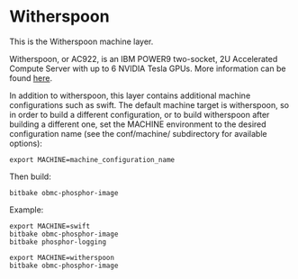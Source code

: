 Witherspoon
================

This is the Witherspoon machine layer.

Witherspoon, or AC922, is an IBM POWER9 two-socket, 2U Accelerated Compute
Server with up to 6 NVIDIA Tesla GPUs. More information can be found
[here](https://www.ibm.com/us-en/marketplace/power-systems-ac922).

In addition to witherspoon, this layer contains additional machine
configurations such as swift. The default machine target is witherspoon,
so in order to build a different configuration, or to build witherspoon
after building a different one, set the MACHINE environment to the desired
configuration name (see the conf/machine/ subdirectory for available options):

    export MACHINE=machine_configuration_name

Then build:

    bitbake obmc-phosphor-image

Example:

    export MACHINE=swift
    bitbake obmc-phosphor-image
    bitbake phosphor-logging

    export MACHINE=witherspoon
    bitbake obmc-phosphor-image

